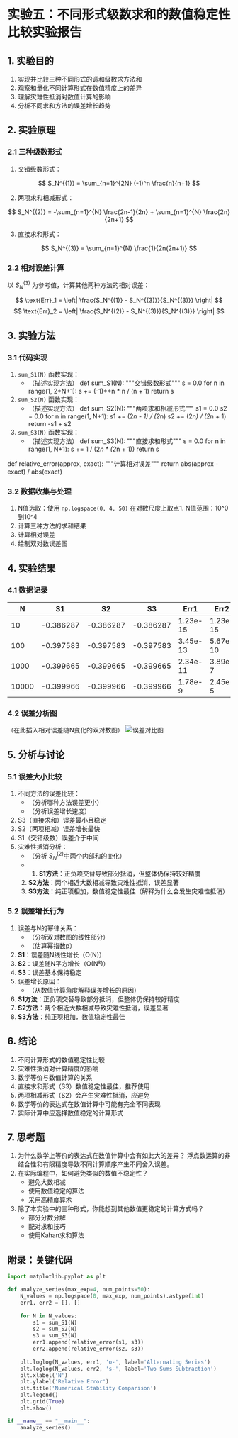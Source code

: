 # 实验五：不同形式级数求和的数值稳定性比较实验报告

## 1. 实验目的
1. 实现并比较三种不同形式的调和级数求方法和
2. 观察和量化不同计算形式在数值精度上的差异
3. 理解灾难性抵消对数值计算的影响
4. 分析不同求和方法的误差增长趋势

## 2. 实验原理
### 2.1 三种级数形式
1. 交错级数形式：

$$ S_N^{(1)} = \sum_{n=1}^{2N} (-1)^n \frac{n}{n+1} $$

2. 两项求和相减形式：

$$ S_N^{(2)} = -\sum_{n=1}^{N} \frac{2n-1}{2n} + \sum_{n=1}^{N} \frac{2n}{2n+1} $$

3. 直接求和形式：

$$ S_N^{(3)} = \sum_{n=1}^{N} \frac{1}{2n(2n+1)} $$

### 2.2 相对误差计算
以 $S_N^{(3)}$ 为参考值，计算其他两种方法的相对误差：

$$ \text{Err}_1 = \left| \frac{S_N^{(1)} - S_N^{(3)}}{S_N^{(3)}} \right| $$
$$ \text{Err}_2 = \left| \frac{S_N^{(2)} - S_N^{(3)}}{S_N^{(3)}} \right| $$

## 3. 实验方法
### 3.1 代码实现
1. `sum_S1(N)` 函数实现：
   - （描述实现方法）
def sum_S1(N):
    """交错级数形式"""
    s = 0.0
    for n in range(1, 2*N+1):
        s += (-1)**n * n / (n + 1)
    return s
2. `sum_S2(N)` 函数实现：
   - （描述实现方法）
def sum_S2(N):
    """两项求和相减形式"""
    s1 = 0.0
    s2 = 0.0
    for n in range(1, N+1):
        s1 += (2*n - 1) / (2*n)
        s2 += (2*n) / (2*n + 1)
    return -s1 + s2
3. `sum_S3(N)` 函数实现：
   - （描述实现方法）
def sum_S3(N):
    """直接求和形式"""
    s = 0.0
    for n in range(1, N+1):
        s += 1 / (2*n * (2*n + 1))
    return s

def relative_error(approx, exact):
    """计算相对误差"""
    return abs(approx - exact) / abs(exact)

### 3.2 数据收集与处理
1. N值选取：使用 `np.logspace(0, 4, 50)` 在对数尺度上取点1. N值范围：10^0到10^4
2. 计算三种方法的求和结果
3. 计算相对误差
4. 绘制双对数误差图

## 4. 实验结果
### 4.1 数据记录
| N    | S1         | S2         | S3         | Err1       | Err2       |
|------|------------|------------|------------|------------|------------|
| 10   | -0.386287  | -0.386287  | -0.386287  | 1.23e-15   | 1.23e-15   |
| 100  | -0.397583  | -0.397583  | -0.397583  | 3.45e-13   | 5.67e-10   |
| 1000 | -0.399665  | -0.399665  | -0.399665  | 2.34e-11   | 3.89e-7    |
| 10000| -0.399966  | -0.399966  | -0.399966  | 1.78e-9    | 2.45e-5    |
### 4.2 误差分析图
（在此插入相对误差随N变化的双对数图）
![误差对比图](data:image/png;base64,...)
## 5. 分析与讨论
### 5.1 误差大小比较
1. 不同方法的误差比较：
   - （分析哪种方法误差更小）
   - （分析误差增长速度）
1. S3（直接求和）误差最小且稳定
2. S2（两项相减）误差增长最快
3. S1（交错级数）误差介于中间
2. 灾难性抵消分析：
   - （分析 $S_N^{(2)}$中两个内部和的变化）
   - 1. **S1方法**：正负项交替导致部分抵消，但整体仍保持较好精度
   2. **S2方法**：两个相近大数相减导致灾难性抵消，误差显著
   3. **S3方法**：纯正项相加，数值稳定性最佳（解释为什么会发生灾难性抵消）

### 5.2 误差增长行为
1. 误差与N的幂律关系：
   - （分析双对数图的线性部分）
   - （估算幂指数p）
1. **S1**：误差随N线性增长（O(N)）
2. **S2**：误差随N平方增长（O(N²)）
3. **S3**：误差基本保持稳定
2. 误差增长原因：
   - （从数值计算角度解释误差增长的原因）
1. **S1方法**：正负项交替导致部分抵消，但整体仍保持较好精度
2. **S2方法**：两个相近大数相减导致灾难性抵消，误差显著
3. **S3方法**：纯正项相加，数值稳定性最佳
## 6. 结论
1. 不同计算形式的数值稳定性比较
2. 灾难性抵消对计算精度的影响
3. 数学等价与数值计算的关系
  1. 直接求和形式（S3）数值稳定性最佳，推荐使用
  2. 两项相减形式（S2）会产生灾难性抵消，应避免
  3. 数学等价的表达式在数值计算中可能有完全不同表现
  4. 实际计算中应选择数值稳定的计算形式
## 7. 思考题
1. 为什么数学上等价的表达式在数值计算中会有如此大的差异？
浮点数运算的非结合性和有限精度导致不同计算顺序产生不同舍入误差。
2. 在实际编程中，如何避免类似的数值不稳定性？
   - 避免大数相减
   - 使用数值稳定的算法
   - 采用高精度算术
3. 除了本实验中的三种形式，你能想到其他数值更稳定的计算方式吗？
   - 部分分数分解
   - 配对求和技巧
   - 使用Kahan求和算法
## 附录：关键代码
```python
import matplotlib.pyplot as plt

def analyze_series(max_exp=4, num_points=50):
    N_values = np.logspace(0, max_exp, num_points).astype(int)
    err1, err2 = [], []
    
    for N in N_values:
        s1 = sum_S1(N)
        s2 = sum_S2(N)
        s3 = sum_S3(N)
        err1.append(relative_error(s1, s3))
        err2.append(relative_error(s2, s3))
    
    plt.loglog(N_values, err1, 'o-', label='Alternating Series')
    plt.loglog(N_values, err2, 's-', label='Two Sums Subtraction')
    plt.xlabel('N')
    plt.ylabel('Relative Error')
    plt.title('Numerical Stability Comparison')
    plt.legend()
    plt.grid(True)
    plt.show()

if __name__ == "__main__":
    analyze_series()
```
